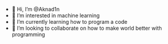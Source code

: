 - 👋 Hi, I’m @Aknad1n
- 👀 I’m interested in machine learning
- 🌱 I’m currently learning how to program a code
- 💞️ I’m looking to collaborate on how to make world better with programming
<!---
Aknad1n/Aknad1n is a ✨ special ✨ repository because its `README.md` (this file) appears on your GitHub profile.
You can click the Preview link to take a look at your changes.
--->
